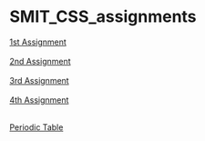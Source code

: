 # SMIT_CSS_assignments

<a href="https://css-assignment1-steel.vercel.app/"> 1st Assignment </a> <br> <br>
<a href="https://css-assignment2-pearl.vercel.app/"> 2nd Assignment </a> <br> <br>
<a href="https://hh-css-assignment3.vercel.app/"> 3rd Assignment </a> <br> <br>
<a href="https://smit-css-assignment4.netlify.app/"> 4th Assignment </a> <br> <br>
 <!-- <a href=""> 5th Assignment </a> <br> <br> -->
<a href="https://hh-periodic-table.vercel.app/"> Periodic Table </a> <br> <br>
